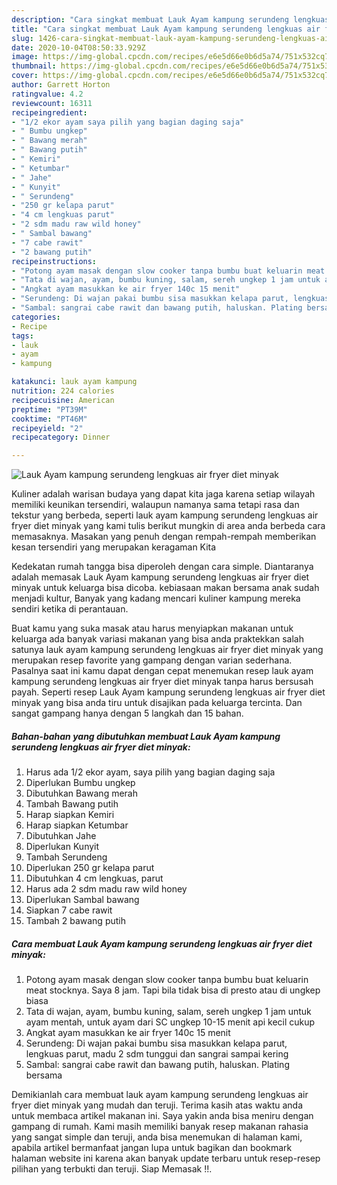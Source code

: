 ```yaml
---
description: "Cara singkat membuat Lauk Ayam kampung serundeng lengkuas air fryer diet minyak teraktual"
title: "Cara singkat membuat Lauk Ayam kampung serundeng lengkuas air fryer diet minyak teraktual"
slug: 1426-cara-singkat-membuat-lauk-ayam-kampung-serundeng-lengkuas-air-fryer-diet-minyak-teraktual
date: 2020-10-04T08:50:33.929Z
image: https://img-global.cpcdn.com/recipes/e6e5d66e0b6d5a74/751x532cq70/lauk-ayam-kampung-serundeng-lengkuas-air-fryer-diet-minyak-foto-resep-utama.jpg
thumbnail: https://img-global.cpcdn.com/recipes/e6e5d66e0b6d5a74/751x532cq70/lauk-ayam-kampung-serundeng-lengkuas-air-fryer-diet-minyak-foto-resep-utama.jpg
cover: https://img-global.cpcdn.com/recipes/e6e5d66e0b6d5a74/751x532cq70/lauk-ayam-kampung-serundeng-lengkuas-air-fryer-diet-minyak-foto-resep-utama.jpg
author: Garrett Horton
ratingvalue: 4.2
reviewcount: 16311
recipeingredient:
- "1/2 ekor ayam saya pilih yang bagian daging saja"
- " Bumbu ungkep"
- " Bawang merah"
- " Bawang putih"
- " Kemiri"
- " Ketumbar"
- " Jahe"
- " Kunyit"
- " Serundeng"
- "250 gr kelapa parut"
- "4 cm lengkuas parut"
- "2 sdm madu raw wild honey"
- " Sambal bawang"
- "7 cabe rawit"
- "2 bawang putih"
recipeinstructions:
- "Potong ayam masak dengan slow cooker tanpa bumbu buat keluarin meat stocknya. Saya 8 jam. Tapi bila tidak bisa di presto atau di ungkep biasa"
- "Tata di wajan, ayam, bumbu kuning, salam, sereh ungkep 1 jam untuk ayam mentah, untuk ayam dari SC ungkep 10-15 menit api kecil cukup"
- "Angkat ayam masukkan ke air fryer 140c 15 menit"
- "Serundeng: Di wajan pakai bumbu sisa masukkan kelapa parut, lengkuas parut, madu 2 sdm tunggui dan sangrai sampai kering"
- "Sambal: sangrai cabe rawit dan bawang putih, haluskan. Plating bersama"
categories:
- Recipe
tags:
- lauk
- ayam
- kampung

katakunci: lauk ayam kampung 
nutrition: 224 calories
recipecuisine: American
preptime: "PT39M"
cooktime: "PT46M"
recipeyield: "2"
recipecategory: Dinner

---
```



![Lauk Ayam kampung serundeng lengkuas air fryer diet minyak](https://img-global.cpcdn.com/recipes/e6e5d66e0b6d5a74/751x532cq70/lauk-ayam-kampung-serundeng-lengkuas-air-fryer-diet-minyak-foto-resep-utama.jpg)

Kuliner adalah warisan budaya yang dapat kita jaga karena setiap wilayah memiliki keunikan tersendiri, walaupun namanya sama tetapi rasa dan tekstur yang berbeda, seperti lauk ayam kampung serundeng lengkuas air fryer diet minyak yang kami tulis berikut mungkin di area anda berbeda cara memasaknya. Masakan yang penuh dengan rempah-rempah memberikan kesan tersendiri yang merupakan keragaman Kita

Kedekatan rumah tangga bisa diperoleh dengan cara simple. Diantaranya adalah memasak Lauk Ayam kampung serundeng lengkuas air fryer diet minyak untuk keluarga bisa dicoba. kebiasaan makan bersama anak sudah menjadi kultur, Banyak yang kadang mencari kuliner kampung mereka sendiri ketika di perantauan.



Buat kamu yang suka masak atau harus menyiapkan makanan untuk keluarga ada banyak variasi makanan yang bisa anda praktekkan salah satunya lauk ayam kampung serundeng lengkuas air fryer diet minyak yang merupakan resep favorite yang gampang dengan varian sederhana. Pasalnya saat ini kamu dapat dengan cepat menemukan resep lauk ayam kampung serundeng lengkuas air fryer diet minyak tanpa harus bersusah payah.
Seperti resep Lauk Ayam kampung serundeng lengkuas air fryer diet minyak yang bisa anda tiru untuk disajikan pada keluarga tercinta. Dan sangat gampang hanya dengan 5 langkah dan 15 bahan.


<!--inarticleads1-->

##### Bahan-bahan yang dibutuhkan membuat Lauk Ayam kampung serundeng lengkuas air fryer diet minyak:

1. Harus ada 1/2 ekor ayam, saya pilih yang bagian daging saja
1. Diperlukan  Bumbu ungkep
1. Dibutuhkan  Bawang merah
1. Tambah  Bawang putih
1. Harap siapkan  Kemiri
1. Harap siapkan  Ketumbar
1. Dibutuhkan  Jahe
1. Diperlukan  Kunyit
1. Tambah  Serundeng
1. Diperlukan 250 gr kelapa parut
1. Dibutuhkan 4 cm lengkuas, parut
1. Harus ada 2 sdm madu raw wild honey
1. Diperlukan  Sambal bawang
1. Siapkan 7 cabe rawit
1. Tambah 2 bawang putih




<!--inarticleads2-->

##### Cara membuat  Lauk Ayam kampung serundeng lengkuas air fryer diet minyak:

1. Potong ayam masak dengan slow cooker tanpa bumbu buat keluarin meat stocknya. Saya 8 jam. Tapi bila tidak bisa di presto atau di ungkep biasa
1. Tata di wajan, ayam, bumbu kuning, salam, sereh ungkep 1 jam untuk ayam mentah, untuk ayam dari SC ungkep 10-15 menit api kecil cukup
1. Angkat ayam masukkan ke air fryer 140c 15 menit
1. Serundeng: Di wajan pakai bumbu sisa masukkan kelapa parut, lengkuas parut, madu 2 sdm tunggui dan sangrai sampai kering
1. Sambal: sangrai cabe rawit dan bawang putih, haluskan. Plating bersama




Demikianlah cara membuat lauk ayam kampung serundeng lengkuas air fryer diet minyak yang mudah dan teruji. Terima kasih atas waktu anda untuk membaca artikel makanan ini. Saya yakin anda bisa meniru dengan gampang di rumah. Kami masih memiliki banyak resep makanan rahasia yang sangat simple dan teruji, anda bisa menemukan di halaman kami, apabila artikel bermanfaat jangan lupa untuk bagikan dan bookmark halaman website ini karena akan banyak update terbaru untuk resep-resep pilihan yang terbukti dan teruji. Siap Memasak !!. 
